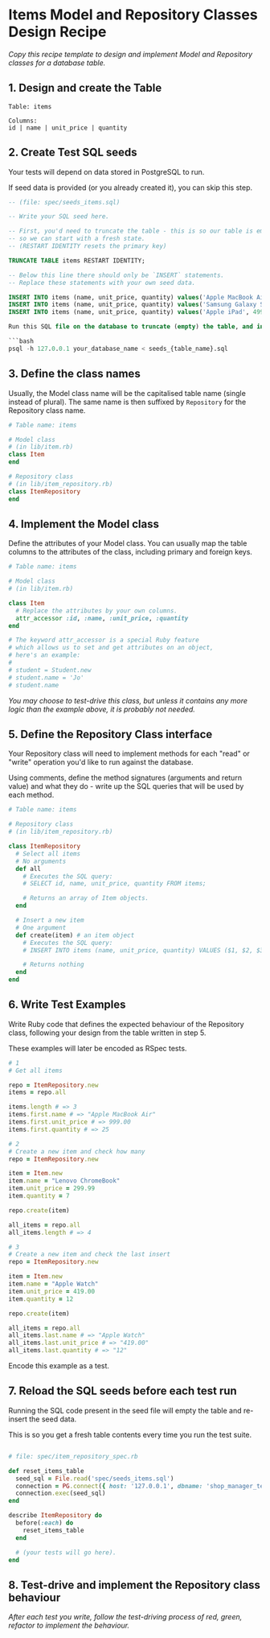 # Items Model and Repository Classes Design Recipe

_Copy this recipe template to design and implement Model and Repository classes for a database table._

## 1. Design and create the Table

```
Table: items

Columns:
id | name | unit_price | quantity
```

## 2. Create Test SQL seeds

Your tests will depend on data stored in PostgreSQL to run.

If seed data is provided (or you already created it), you can skip this step.

```sql
-- (file: spec/seeds_items.sql)

-- Write your SQL seed here. 

-- First, you'd need to truncate the table - this is so our table is emptied between each test run,
-- so we can start with a fresh state.
-- (RESTART IDENTITY resets the primary key)

TRUNCATE TABLE items RESTART IDENTITY;

-- Below this line there should only be `INSERT` statements.
-- Replace these statements with your own seed data.

INSERT INTO items (name, unit_price, quantity) values('Apple MacBook Air', 999.00, 25);
INSERT INTO items (name, unit_price, quantity) values('Samsung Galaxy S23', 899.00, 10);
INSERT INTO items (name, unit_price, quantity) values('Apple iPad', 499.00, 3);

Run this SQL file on the database to truncate (empty) the table, and insert the seed data. Be mindful of the fact any existing records in the table will be deleted.

```bash
psql -h 127.0.0.1 your_database_name < seeds_{table_name}.sql
```

## 3. Define the class names

Usually, the Model class name will be the capitalised table name (single instead of plural). The same name is then suffixed by `Repository` for the Repository class name.

```ruby
# Table name: items

# Model class
# (in lib/item.rb)
class Item
end

# Repository class
# (in lib/item_repository.rb)
class ItemRepository
end
```

## 4. Implement the Model class

Define the attributes of your Model class. You can usually map the table columns to the attributes of the class, including primary and foreign keys.

```ruby
# Table name: items

# Model class
# (in lib/item.rb)

class Item
  # Replace the attributes by your own columns.
  attr_accessor :id, :name, :unit_price, :quantity
end

# The keyword attr_accessor is a special Ruby feature
# which allows us to set and get attributes on an object,
# here's an example:
#
# student = Student.new
# student.name = 'Jo'
# student.name
```

*You may choose to test-drive this class, but unless it contains any more logic than the example above, it is probably not needed.*

## 5. Define the Repository Class interface

Your Repository class will need to implement methods for each "read" or "write" operation you'd like to run against the database.

Using comments, define the method signatures (arguments and return value) and what they do - write up the SQL queries that will be used by each method.

```ruby
# Table name: items

# Repository class
# (in lib/item_repository.rb)

class ItemRepository
  # Select all items
  # No arguments
  def all
    # Executes the SQL query:
    # SELECT id, name, unit_price, quantity FROM items;

    # Returns an array of Item objects.
  end

  # Insert a new item
  # One argument
  def create(item) # an item object
    # Executes the SQL query:
    # INSERT INTO items (name, unit_price, quantity) VALUES ($1, $2, $3);

    # Returns nothing
  end
end
```

## 6. Write Test Examples

Write Ruby code that defines the expected behaviour of the Repository class, following your design from the table written in step 5.

These examples will later be encoded as RSpec tests.

```ruby
# 1
# Get all items

repo = ItemRepository.new
items = repo.all

items.length # => 3
items.first.name # => "Apple MacBook Air"
items.first.unit_price # => 999.00
items.first.quantity # => 25

# 2
# Create a new item and check how many
repo = ItemRepository.new

item = Item.new
item.name = "Lenovo ChromeBook"
item.unit_price = 299.99
item.quantity = 7

repo.create(item)

all_items = repo.all
all_items.length # => 4

# 3
# Create a new item and check the last insert
repo = ItemRepository.new

item = Item.new
item.name = "Apple Watch"
item.unit_price = 419.00
item.quantity = 12

repo.create(item)

all_items = repo.all
all_items.last.name # => "Apple Watch"
all_items.last.unit_price # => "419.00"
all_items.last.quantity # => "12"
```

Encode this example as a test.

## 7. Reload the SQL seeds before each test run

Running the SQL code present in the seed file will empty the table and re-insert the seed data.

This is so you get a fresh table contents every time you run the test suite.

```ruby

# file: spec/item_repository_spec.rb

def reset_items_table
  seed_sql = File.read('spec/seeds_items.sql')
  connection = PG.connect({ host: '127.0.0.1', dbname: 'shop_manager_test' })
  connection.exec(seed_sql)
end

describe ItemRepository do
  before(:each) do 
    reset_items_table
  end

  # (your tests will go here).
end
```

## 8. Test-drive and implement the Repository class behaviour

_After each test you write, follow the test-driving process of red, green, refactor to implement the behaviour._